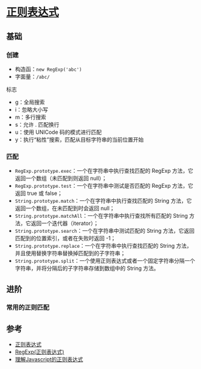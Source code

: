 # [正则表达式](https://developer.mozilla.org/zh-CN/docs/Web/JavaScript/Reference/Global_Objects/RegExp)

## 基础

### 创建

- 构造函：`new RegExp('abc')`
- 字面量：`/abc/`

标志

- g：全局搜索
- i：忽略大小写
- m：多行搜索
- s：允许 . 匹配换行
- u：使用 UNICode 码的模式进行匹配
- y：执行“粘性”搜索，匹配从目标字符串的当前位置开始

### 匹配

- `RegExp.prototype.exec`：一个在字符串中执行查找匹配的 RegExp 方法，它返回一个数组（未匹配到则返回 null）；
- `RegExp.prototype.test`：一个在字符串中测试是否匹配的 RegExp 方法，它返回 true 或 false；
- `String.prototype.match`：一个在字符串中执行查找匹配的 String 方法，它返回一个数组，在未匹配到时会返回 null；
- `String.prototype.matchAll`：一个在字符串中执行查找所有匹配的 String 方法，它返回一个迭代器（iterator）；
- `String.prototype.search`：一个在字符串中测试匹配的 String 方法，它返回匹配到的位置索引，或者在失败时返回 -1；
- `String.prototype.replace`：一个在字符串中执行查找匹配的 String 方法，并且使用替换字符串替换掉匹配到的子字符串；
- `String.prototype.split`：一个使用正则表达式或者一个固定字符串分隔一个字符串，并将分隔后的子字符串存储到数组中的 String 方法。

## 进阶

### 常用的正则匹配



## 参考

- [正则表达式](https://developer.mozilla.org/zh-CN/docs/Web/JavaScript/Guide/Regular_Expressions)
- [RegExp(正则表达式)](https://developer.mozilla.org/zh-CN/docs/Web/JavaScript/Reference/Global_Objects/RegExp)
- [理解Javascript的正则表达式](https://juejin.cn/post/6844904071388741639)
